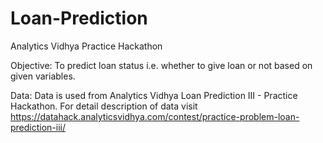 # Loan-Prediction
Analytics Vidhya Practice Hackathon

Objective: To predict loan status i.e. whether to give loan or not based on given variables.

Data: Data is used from Analytics Vidhya Loan Prediction III - Practice Hackathon. For detail description of data visit https://datahack.analyticsvidhya.com/contest/practice-problem-loan-prediction-iii/



